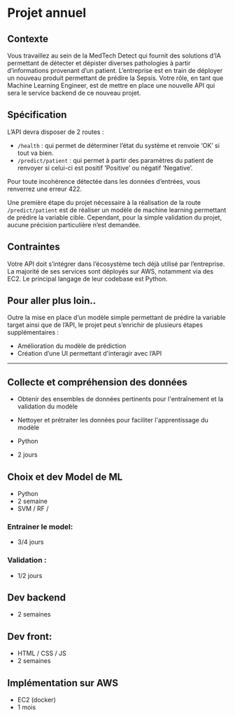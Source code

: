 # Projet annuel

## Contexte

Vous travaillez au sein de la MedTech Detect qui fournit des solutions d’IA permettant de détecter et dépister diverses pathologies à partir d’informations provenant d’un patient. L’entreprise est en train de déployer un nouveau produit permettant de prédire la Sepsis. Votre rôle, en tant que Machine Learning Engineer, est de mettre en place une nouvelle API qui sera le service backend de ce nouveau projet.

## Spécification

L’API devra disposer de 2 routes :

- `/health` : qui permet de déterminer l’état du système et renvoie ‘OK’ si tout va bien.
- `/predict/patient` : qui permet à partir des paramètres du patient de renvoyer si celui-ci est positif ‘Positive’ ou négatif ‘Negative’.

Pour toute incohérence détectée dans les données d’entrées, vous renverrez une erreur 422.

Une première étape du projet nécessaire à la réalisation de la route `/predict/patient` est de réaliser un modèle de machine learning permettant de prédire la variable cible. Cependant, pour la simple validation du projet, aucune précision particulière n’est demandée.

## Contraintes

Votre API doit s’intégrer dans l’écosystème tech déjà utilisé par l’entreprise. La majorité de ses services sont déployés sur AWS, notamment via des EC2. Le principal langage de leur codebase est Python.

## Pour aller plus loin..

Outre la mise en place d’un modèle simple permettant de prédire la variable target ainsi que de l’API, le projet peut s’enrichir de plusieurs étapes supplémentaires :

- Amélioration du modèle de prédiction
- Création d’une UI permettant d'interagir avec l’API

----------------------------

## Collecte et compréhension des données

- Obtenir des ensembles de données pertinents pour l'entraînement et la validation du modèle
- Nettoyer et prétraiter les données pour faciliter l'apprentissage du modèle

- Python 
- 2 jours

## Choix et dev Model de ML
- Python 
- 2 semaine
- SVM / RF / 

### Entrainer le model:
- 3/4 jours

### Validation :
- 1/2 jours

## Dev backend
- 2 semaines


## Dev front:
- HTML / CSS / JS
- 2 semaines


## Implémentation sur AWS
- EC2 (docker)
- 1 mois


